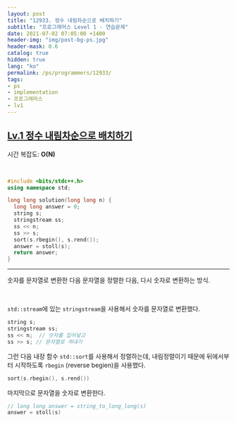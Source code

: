 ```yaml
---
layout: post
title: "12933. 정수 내림차순으로 배치하기"
subtitle: "프로그래머스 Level 1 - 연습문제"
date: 2021-07-02 07:05:00 +1400
header-img: "img/post-bg-ps.jpg"
header-mask: 0.6
catalog: true
hidden: true
lang: "ko"
permalink: /ps/programmers/12933/
tags:
- ps
- implementation
- 프로그래머스
- lv1
---
```


## [Lv.1 정수 내림차순으로 배치하기](https://programmers.co.kr/learn/courses/30/lessons/12933)

시간 복잡도: **O(N)**

<br> 

```cpp
#include <bits/stdc++.h>
using namespace std;

long long solution(long long n) {
  long long answer = 0;
  string s;
  stringstream ss;
  ss << n;
  ss >> s;
  sort(s.rbegin(), s.rend());
  answer = stoll(s);
  return answer;
}
```

---

숫자를 문자열로 변환한 다음 문자열을 정렬한 다음, 다시 숫자로 변환하는 방식.

<br>

`std::stream`에 있는 `stringstream`을 사용해서 숫자를 문자열로 변환했다.

```cpp
string s;
stringstream ss;
ss << n;  // 숫자를 집어넣고
ss >> s; // 문자열로 꺼내기
```

그런 다음 내장 함수 `std::sort`를 사용해서 정렬하는데, 내림정렬이기 때문에 뒤에서부터 시작하도록 `rbegin` (reverse begien)을 사용했다.
```cpp
sort(s.rbegin(), s.rend())
```

마지막으로 문자열을 숫자로 변환한다.
```cpp
// long long answer = string_to_long_long(s)
answer = stoll(s)
```